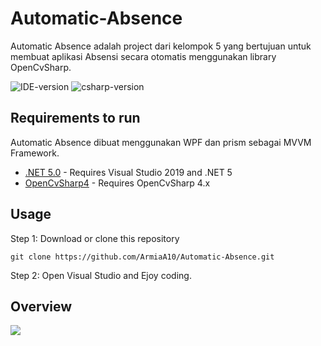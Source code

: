 # Automatic-Absence
Automatic Absence adalah project dari kelompok 5 yang bertujuan untuk membuat aplikasi Absensi secara otomatis menggunakan library OpenCvSharp.

<img alt="IDE-version" src="https://img.shields.io/badge/IDE-vs2019-blue.svg"></img>
<img alt="csharp-version" src="https://img.shields.io/badge/C%23-9.0-blue.svg"></img>

## Requirements to run
Automatic Absence dibuat menggunakan WPF dan prism sebagai MVVM Framework.
* [.NET 5.0](https://dotnet.microsoft.com/download/dotnet/5.0) - Requires Visual Studio 2019 and .NET 5
* [OpenCvSharp4](https://github.com/shimat/opencvsharp) - Requires OpenCvSharp 4.x

## Usage
Step 1: Download or clone this repository 

```git clone https://github.com/ArmiaA10/Automatic-Absence.git```

Step 2: Open Visual Studio and Ejoy coding.

## Overview

![](https://github.com/ArmiaA10/Automatic-Absence/blob/master/Sample.gif)
